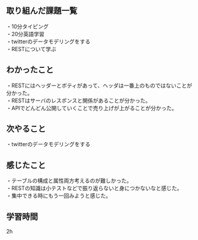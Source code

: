 ## 取り組んだ課題一覧
・10分タイピング
<br>・20分英語学習
<br>・twitterのデータモデリングをする
<br>・RESTについて学ぶ
## わかったこと
・RESTにはヘッダーとボティがあって、ヘッダは一番上のものではないことが分かった。
<br>・RESTはサーバのレスポンスと関係があることが分かった。
<br>・APIでどんどん公開していくことで売り上げが上がることが分かった。
## 次やること
・twitterのデータモデリングをする

## 感じたこと
・テーブルの構成と属性両方考えるのが難しかった。
<br>・RESTの知識は小テストなどで振り返らないと身につかないなと感じた。
<br>・集中できる時にもう一回みようと感じた。
## 学習時間
2h
